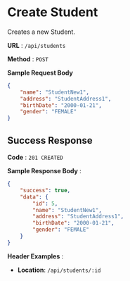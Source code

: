 # Create Student

Creates a new Student.

**URL** : `/api/students`

**Method** : `POST`

**Sample Request Body**

```json
{
    "name": "StudentNew1",
    "address": "StudentAddress1",
    "birthDate": "2000-01-21",
    "gender": "FEMALE"
}
```

## Success Response

**Code** : `201 CREATED`

**Sample Response Body** :

```json
{
    "success": true,
    "data": {
        "id": 5,
        "name": "StudentNew1",
        "address": "StudentAddress1",
        "birthDate": "2000-01-21",
        "gender": "FEMALE"
    }
}
```

**Header Examples** :

* **Location**: `/api/students/:id`
